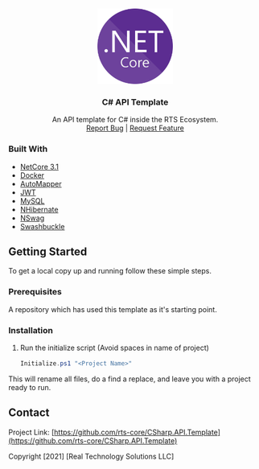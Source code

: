 <!-- PROJECT LOGO -->
<br />
<p align="center">
  <a href="https://github.com/rts-core/CSharp.API.Template">
    <img src="images/logo.png" alt="Logo" width="150">
  </a>

  <h3 align="center">C# API Template</h3>

  <p align="center">
    An API template for C# inside the RTS Ecosystem.
    <br />
    <a href="https://github.com/rts-core/CSharp.API.Template/issues">Report Bug</a> |
    <a href="https://github.com/rts-core/CSharp.API.Template/issues">Request Feature</a>
  </p>
</p>

### Built With

* [NetCore 3.1](https://netcore.microsoft.com/)
* [Docker](https://www.docker.com/)
* [AutoMapper](https://automapper.org/)
* [JWT](https://github.com/jwt-dotnet/jwt)
* [MySQL](https://mysql.com/)
* [NHibernate](https://nhibernate.info/)
* [NSwag](https://github.com/RicoSuter/NSwag)
* [Swashbuckle](https://github.com/domaindrivendev/Swashbuckle.AspNetCore)


<!-- GETTING STARTED -->
## Getting Started

To get a local copy up and running follow these simple steps.

### Prerequisites

A repository which has used this template as it's starting point.

### Installation

1. Run the initialize script (Avoid spaces in name of project)
   ```ps1
   Initialize.ps1 "<Project Name>"
   ```

This will rename all files, do a find a replace, and leave you with a project ready to run.

<!-- CONTACT -->
## Contact

Project Link: [https://github.com/rts-core/CSharp.API.Template](https://github.com/rts-core/CSharp.API.Template)

Copyright [2021] [Real Technology Solutions LLC]
